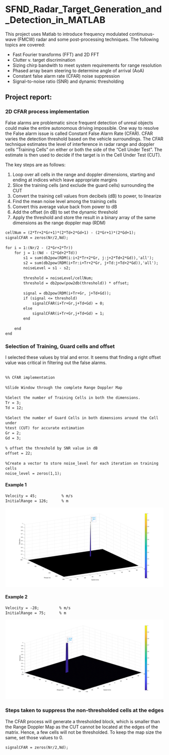 # SFND_Radar_Target_Generation_and_Detection_in_MATLAB

This project uses Matlab to introduce frequency modulated continuous-wave (FMCW) radar and some post-processing techniques. 
The following topics are covered:

- Fast Fourier transforms (FFT) and 2D FFT
- Clutter v. target discrimination
- Sizing chirp bandwith to meet system requirements for range resolution
- Phased array beam steering to determine angle of arrival (AoA)
- Constant false alarm rate (CFAR) noise suppression
- Signal-to-noise ratio (SNR) and dynamic thresholding

## Project report:

### 2D CFAR process implementation

False alarms are problematic since frequent detection of unreal objects could make the entire autonomous driving impossible. One way to resolve the False alarm issue is called Constant False Alarm Rate (CFAR). CFAR varies the detection threshold based on the vehicle surroundings. The CFAR technique estimates the level of interference in radar range and doppler cells “Training Cells” on either or both the side of the “Cell Under Test”. The estimate is then used to decide if the target is in the Cell Under Test (CUT).

The key steps are as follows:
1. Loop over all cells in the range and doppler dimensions, starting and ending at indices which leave appropriate margins
2. Slice the training cells (and exclude the guard cells) surrounding the CUT
3. Convert the training cell values from decibels (dB) to power, to linearize
4. Find the mean noise level among the training cells
5. Convert this average value back from power to dB
6. Add the offset (in dB) to set the dynamic threshold
7. Apply the threshold and store the result in a binary array of the same dimensions as the range doppler map (RDM)

```
cellNum = (2*Tr+2*Gr+1)*(2*Td+2*Gd+1) - (2*Gr+1)*(2*Gd+1);
signalCFAR = zeros(Nr/2,Nd);

for i = 1:(Nr/2 - (2*Gr+2*Tr))
    for j = 1:(Nd - (2*Gd+2*Td))
        s1 = sum(db2pow(RDM(i:i+2*Tr+2*Gr, j:j+2*Td+2*Gd)),'all');
        s2 = sum(db2pow(RDM(i+Tr:i+Tr+2*Gr, j+Td:j+Td+2*Gd)),'all');    
        noiseLevel = s1 - s2;
        
        threshold = noiseLevel/cellNum;      
        threshold = db2pow(pow2db(threshold)) * offset;

        signal = db2pow(RDM(i+Tr+Gr, j+Td+Gd));
        if (signal <= threshold)
            signalCFAR(i+Tr+Gr,j+Td+Gd) = 0;
        else 
            signalCFAR(i+Tr+Gr,j+Td+Gd) = 1;
        end

    end
end
```
### Selection of Training, Guard cells and offset

I selected these values by trial and error. It seems that finding a right offset value was critical in filtering out the false alarms.

```

%% CFAR implementation

%Slide Window through the complete Range Doppler Map

%Select the number of Training Cells in both the dimensions.
Tr = 3;
Td = 12;

%Select the number of Guard Cells in both dimensions around the Cell under 
%test (CUT) for accurate estimation
Gr = 2;
Gd = 3;

% offset the threshold by SNR value in dB
offset = 22;

%Create a vector to store noise_level for each iteration on training cells
noise_level = zeros(1,1);
```

#### Example 1

```
Velocity = 45;           % m/s
InitialRange = 126;      % m
```

![CFAR1](./images/CFAR_Offset_22_ex1.jpg)


#### Example 2

```
Velocity = -28;         % m/s
InitialRange = 75;      % m
```

![CFAR1](./images/CFAR_Offset_22_ex2.jpg)



### Steps taken to suppress the non-thresholded cells at the edges

The CFAR process will generate a thresholded block, which is smaller than the Range Doppler Map as the CUT cannot be located at the edges of the matrix. Hence, a few cells will not be thresholded. To keep the map size the same, set those values to 0.

```
signalCFAR = zeros(Nr/2,Nd);
```

